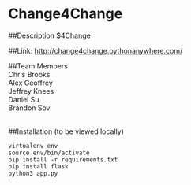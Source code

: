 # Change4Change

##Description
$4Change

##Link: 
http://change4change.pythonanywhere.com/ <br/>

##Team Members <br/>
Chris Brooks <br/>
Alex Geoffrey <br/>
Jeffrey Knees <br/>
Daniel Su <br/>
Brandon Sov<br/>
<br/>

##Installation (to be viewed locally)
```
virtualenv env
source env/bin/activate
pip install -r requirements.txt
pip install flask
python3 app.py
```
